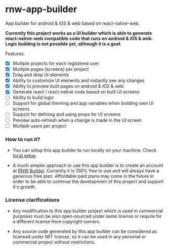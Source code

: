 # rnw-app-builder
App builder for android &amp; iOS &amp; web based on react-native-web.

**Currently this project works as a UI builder which is able to generate react-native-web compatible code that runs on android & iOS & web. Logic building is not possible yet, although it is a goal.**

Features:
- [x] Multiple projects for each registered user
- [x] Multiple pages (screens) per project
- [x] Drag and drop UI elements
- [x] Ability to customize UI elements and instantly see any changes
- [x] Ability to preview built pages on android & iOS & web
- [x] Generate react / react-native code based on built UI screens
- [ ] Ability to build logic
- [ ] Support for global theming and app variables when building own UI screens
- [ ] Support for defining and using props for UI screens
- [ ] Preview auto-refresh when a change is made in the UI screen
- [ ] Multiple users per project

### How to run it?
* You can setup this app builder to run locally on your machine. Check [local setup](./LOCAL_SETUP.md).

* A much simpler approach to use this app builder is to create an account at [RNW Builder](https://order-software.com/appBuilder). Currently it is 100% free to use and will always have a generous free plan. Affordable paid plans may come in the future in order to be able to continue the development of this project and support it's growth.

### License clarifications
* Any modification to this app builder project which is used in commercial purposes must be also open-sourced under same license or require for a different license from copyright owners.

* Any source code generated by this app builder can be considered as licensed under MIT license, so it can be used in any personal or commercial project without restrictions.
